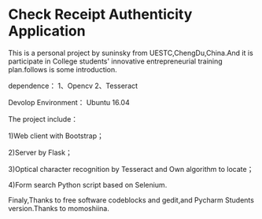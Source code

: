 # Check Receipt Authenticity Application

This is a personal project by suninsky from UESTC,ChengDu,China.And it is participate in College students' innovative entrepreneurial training plan.follows is some introduction.

dependence：
1、Opencv
2、Tesseract

Devolop Environment： Ubuntu 16.04

The project include：

1)Web client with Bootstrap；

2)Server by Flask；

3)Optical character recognition by Tesseract and Own algorithm to locate；

4)Form search Python script based on Selenium.

Finaly,Thanks to free software codeblocks and gedit,and Pycharm Students version.Thanks to momoshiina.

